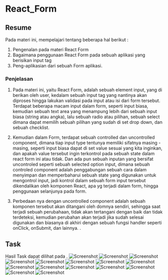 # React_Form

## Resume
Pada materi ini, mempelajari tentang beberapa hal berikut :
1. Pengenalan pada materi React Form
2. Bagaimana penggunaan React Form pada sebuah aplikasi yang berisikan input tag
3. Peng-aplikasian dari sebuah Form aplikasi.

### Penjelasan
1. Pada materi ini, yaitu React Form, adalah sebuah element input, yang di berikan oleh user, kedalam sebuah input tag yang nantinya akan diproses hingga lakukan validasi pada input atau isi dari form tersebut. Terdapat beberapa macam input dalam form, seperti input biasa, kemudian sebuah text area yang menampung lebih dari sebuah input biasa (string atau angka), lalu sebuah radio atau pilihan, sebuah select dimana dapat memilih sebuah pilihan yang sudah di set drop down, dan sebuah checklist. 

2. Kemudian dalam Form, terdapat sebuah controlled dan uncontrolled component, dimana tiap input type tentunya memiliki sifatnya masing - masing, seperti input biasa dapat di set value sesuai yang kita inginkan, dan apakah value tersebut ingin terkontrol pada sebuah state dalam react form ini atau tidak. Dan ada pun sebuah inputan yang bersifat uncontroled seperti sebuah selected option input, dimana sebuah controled component adalah penggabungan sebuah cara dalam menyimpan dan memperbaharui sebuah state yang digunakan untuk mengontrol input, jadi kontrol dalam sebuah form input tersebut dikendalikan oleh komponen React, apa yg terjadi dalam form, hingga penggunaan selanjunya pada form.

3. Perbedaan nya dengan uncontrolled component adalah sebuah komponen tersebut akan ditangani oleh domnya sendiri, sehingga saat terjadi sebuah perubahaan, tidak akan tertangani dengan baik dan tidak terdeteksi, kemudian perubahan akan terjadi jika sudah selesai digunakan dan biasanya di akhiri dengan sebuah fungsi handler seperti onClick, onSubmit, dan lainnya. .

## Task 

Hasil Task dapat dilihat pada .
![Screenshot](./Screenshot_name_1.png)
![Screenshot](./Screenshot_name_2.png)
![Screenshot](./Screenshot_uName_1.png)
![Screenshot](./Screenshot_uName_2.png)
![Screenshot](./Screenshot_email_1.png)
![Screenshot](./Screenshot_email_2.png)
![Screenshot](./Screenshot_nomor_1.png)
![Screenshot](./Screenshot_nomor_2.png)
![Screenshot](./Screenshot_program_1.png)
![Screenshot](./Screenshot_program_2.png)
![Screenshot](./Screenshot_latbel_1.png)
![Screenshot](./Screenshot_latbel_2.png)
![Screenshot](./Screenshot_notifSubmit_1.png)
![Screenshot](./Screenshot_hasilSubmit_1.png)
![Screenshot](./Screenshot_dataReset_1.png)
